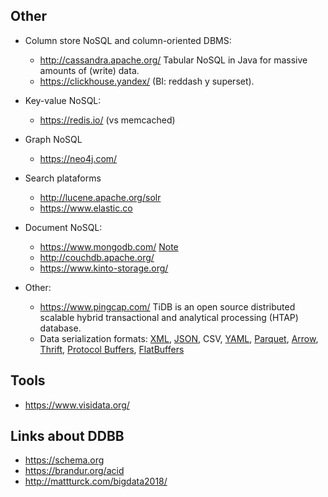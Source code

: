 Other
-----

* Column store NoSQL and column-oriented DBMS:

  * http://cassandra.apache.org/  Tabular NoSQL in Java for massive amounts of (write) data.
  * https://clickhouse.yandex/ (BI: reddash y superset).

* Key-value NoSQL:

  * https://redis.io/ (vs memcached)

* Graph NoSQL

  * https://neo4j.com/

* Search plataforms

  * http://lucene.apache.org/solr
  * https://www.elastic.co

* Document NoSQL:

  * https://www.mongodb.com/ [Note](databases/mongo.md)
  * http://couchdb.apache.org/
  * https://www.kinto-storage.org/

* Other:

  * https://www.pingcap.com/ TiDB is an open source distributed scalable hybrid transactional and analytical processing (HTAP) database.
  * Data serialization formats: [XML](https://www.w3.org/TR/REC-xml/), [JSON](https://json.org/), CSV, [YAML](https://noyaml.com/), [Parquet](https://parquet.apache.org/), [Arrow](https://arrow.apache.org/), [Thrift](https://thrift.apache.org/), [Protocol Buffers](https://developers.google.com/protocol-buffers/), [FlatBuffers](https://google.github.io/flatbuffers/)

Tools
-----
* https://www.visidata.org/


Links about DDBB
-----------------

* https://schema.org
* https://brandur.org/acid
* http://mattturck.com/bigdata2018/
